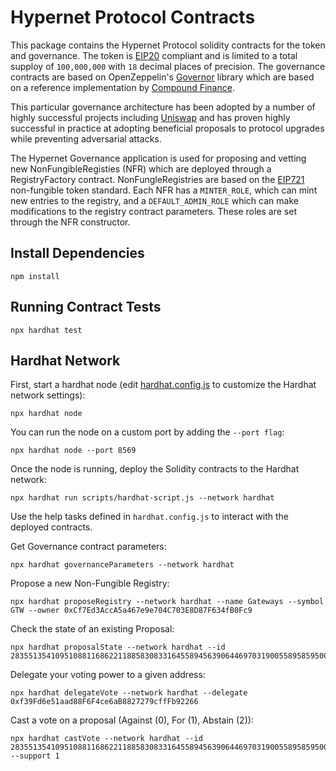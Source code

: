 # Hypernet Protocol Contracts

This package contains the Hypernet Protocol solidity contracts for the token and governance. The token is 
[EIP20](https://eips.ethereum.org/EIPS/eip-20) compliant and is limited to a total supploy of `100,000,000` 
with `18` decimal places of precision. The governance contracts are based on OpenZeppelin's 
[Governor](https://docs.openzeppelin.com/contracts/4.x/governance) library which are based on a reference 
implementation by [Compound Finance](https://compound.finance/docs/governance).

This particular governance architecture has been adopted by a number of highly successful projects including
[Uniswap](https://docs.uniswap.org/protocol/V2/concepts/governance/governance-reference) and has proven highly
successful in practice at adopting beneficial proposals to protocol upgrades while preventing adversarial attacks. 

The Hypernet Governance application is used for proposing and vetting new NonFungibleRegisties (NFR) which are deployed
through a RegistryFactory contract. NonFungleRegistries are based on the [EIP721](https://eips.ethereum.org/EIPS/eip-721) 
non-fungible token standard. Each NFR has a `MINTER_ROLE`, which can mint new entries to the registry, and a 
`DEFAULT_ADMIN_ROLE` which can make modifications to the registry contract parameters. These roles are set through the NFR 
constructor. 


## Install Dependencies

```shell
npm install
```

## Running Contract Tests

```shell
npx hardhat test
```

## Hardhat Network

First, start a hardhat node (edit [hardhat.config.js](https://hardhat.org/config/#networks-configuration) 
to customize the Hardhat network settings):

```shell
npx hardhat node
```

You can run the node on a custom port by adding the `--port flag`:

```shell
npx hardhat node --port 8569
```

Once the node is running, deploy the Solidity contracts to the Hardhat network:

```shell
npx hardhat run scripts/hardhat-script.js --network hardhat
```

Use the help tasks defined in `hardhat.config.js` to interact with the deployed contracts.

Get Governance contract parameters:

```shell
npx hardhat governanceParameters --network hardhat
```

Propose a new Non-Fungible Registry:

```shell
npx hardhat proposeRegistry --network hardhat --name Gateways --symbol GTW --owner 0xCf7Ed3AccA5a467e9e704C703E8D87F634fB0Fc9
```

Check the state of an existing Proposal:

```shell
npx hardhat proposalState --network hardhat --id 28355135410951088116862211885830833164558945639064469703190055895859500299438
```

Delegate your voting power to a given address:

```shell
npx hardhat delegateVote --network hardhat --delegate 0xf39Fd6e51aad88F6F4ce6aB8827279cffFb92266
```

Cast a vote on a proposal (Against (0), For (1), Abstain (2)):

```shell
npx hardhat castVote --network hardhat --id 28355135410951088116862211885830833164558945639064469703190055895859500299438 --support 1
```